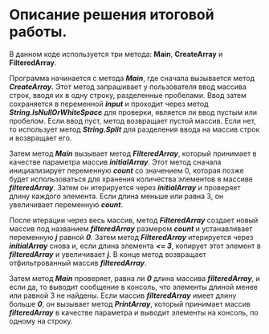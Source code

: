 # Описание решения итоговой работы.

В данном коде используется три метода: **Main**, **CreateArray** и **FilteredArray**.

Программа начинается с метода ***Main***, где сначала вызывается метод ***CreateArray.*** Этот метод запрашивает у пользователя ввод массива строк, вводя их в одну строку, разделенные пробелами. Ввод затем сохраняется в переменной ***input*** и проходит через метод ***String.IsNullOrWhiteSpace*** для проверки, является ли ввод пустым или пробелом. Если ввод пуст, метод возвращает пустой массив. Если нет, то использует метод ***String.Split*** для разделения ввода на массив строк и возвращает его.

Затем метод ***Main*** вызывает метод ***FilteredArray***, который принимает в качестве параметра массив ***initialArray***. Этот метод сначала инициализирует переменную ***count*** со значением 0, которая позже будет использоваться для хранения количества элементов в массиве ***filteredArray***. Затем он итерируется через ***initialArray*** и проверяет длину каждого элемента. Если длина меньше или равна 3, он увеличивает переменную ***count***. 

После итерации через весь массив, метод ***FilteredArray*** создает новый массив под названием ***filteredArray*** размером ***count*** и устанавливает переменную ***j*** равной ***0***. Затем метод ***FilteredArray*** итерируется через ***initialArray*** снова и, если длина элемента ***<= 3***, копирует этот элемент в ***filteredArray*** и увеличивает ***j***. В конце метод возвращает отфильтрованный массив ***filteredArray***.

Затем метод ***Main*** проверяет, равна ли ***0*** длина массива ***filteredArray***, и если да, то выводит сообщение в консоль, что элементы длиной менее или равной 3 не найдены. Если массив ***filteredArray*** имеет длину больше ***0***, он вызывает метод ***PrintArray***, который принимает массив ***filteredArray*** в качестве параметра и выводит элементы на консоль, по одному на строку.